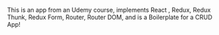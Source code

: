 

This is an app from an Udemy course, implements React , Redux, Redux Thunk, Redux Form, Router, Router DOM, and is a Boilerplate for a CRUD App!